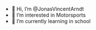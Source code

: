 - 👋 Hi, I’m @JonasVincentArndt
- 👀 I’m interested in Motorsports
- 🌱 I’m currently learning in school

<!---
JonasVincentArndt/JonasVincentArndt is a ✨ special ✨ repository because its `README.md` (this file) appears on your GitHub profile.
You can click the Preview link to take a look at your changes.
--->
